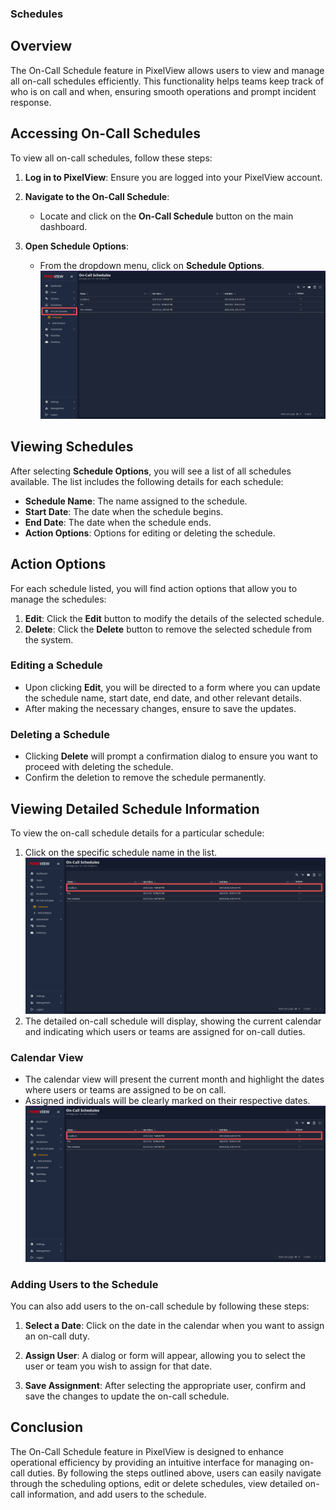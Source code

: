 
### Schedules
## Overview

The On-Call Schedule feature in PixelView allows users to view and manage all on-call schedules efficiently. This functionality helps teams keep track of who is on call and when, ensuring smooth operations and prompt incident response.

## Accessing On-Call Schedules

To view all on-call schedules, follow these steps:

1. **Log in to PixelView**: Ensure you are logged into your PixelView account.
    
2. **Navigate to the On-Call Schedule**:
    
    - Locate and click on the **On-Call Schedule** button on the main dashboard.
3. **Open Schedule Options**:
    
    - From the dropdown menu, click on **Schedule Options**.
    ![Schedule](pix-images/schedules.png)


## Viewing Schedules

After selecting **Schedule Options**, you will see a list of all schedules available. The list includes the following details for each schedule:

- **Schedule Name**: The name assigned to the schedule.
- **Start Date**: The date when the schedule begins.
- **End Date**: The date when the schedule ends.
- **Action Options**: Options for editing or deleting the schedule.

## Action Options

For each schedule listed, you will find action options that allow you to manage the schedules:

1. **Edit**: Click the **Edit** button to modify the details of the selected schedule.
2. **Delete**: Click the **Delete** button to remove the selected schedule from the system.

### Editing a Schedule

- Upon clicking **Edit**, you will be directed to a form where you can update the schedule name, start date, end date, and other relevant details.
- After making the necessary changes, ensure to save the updates.

### Deleting a Schedule

- Clicking **Delete** will prompt a confirmation dialog to ensure you want to proceed with deleting the schedule.
- Confirm the deletion to remove the schedule permanently.

## Viewing Detailed Schedule Information

To view the on-call schedule details for a particular schedule:

1. Click on the specific schedule name in the list.
![view schedule](pix-images/view-schedule.png)
2. The detailed on-call schedule will display, showing the current calendar and indicating which users or teams are assigned for on-call duties.

### Calendar View

- The calendar view will present the current month and highlight the dates where users or teams are assigned to be on call.
- Assigned individuals will be clearly marked on their respective dates.
![Calendar View](pix-images/view-schedule.png)


### Adding Users to the Schedule

You can also add users to the on-call schedule by following these steps:

1. **Select a Date**: Click on the date in the calendar when you want to assign an on-call duty.
    
2. **Assign User**: A dialog or form will appear, allowing you to select the user or team you wish to assign for that date.
    
3. **Save Assignment**: After selecting the appropriate user, confirm and save the changes to update the on-call schedule.
    

## Conclusion

The On-Call Schedule feature in PixelView is designed to enhance operational efficiency by providing an intuitive interface for managing on-call duties. By following the steps outlined above, users can easily navigate through the scheduling options, edit or delete schedules, view detailed on-call information, and add users to the schedule.